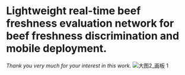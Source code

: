 # Lightweight real-time beef freshness evaluation network for beef freshness discrimination and mobile deployment.

*Thank you very much for your interest in this work.*
![大图2_画板 1](https://github.com/Xdream007/RT-BFE-network/assets/139958069/158e939d-bd76-4412-87d7-1c2a4ec11e49)




